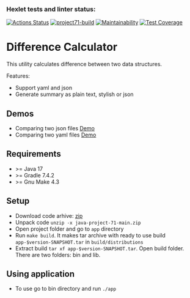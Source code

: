 ### Hexlet tests and linter status:
[![Actions Status](https://github.com/4l3xT4lk3r/java-project-71/workflows/hexlet-check/badge.svg)](https://github.com/4l3xT4lk3r/java-project-71/actions)
[![project71-build](https://github.com/4l3xT4lk3r/java-project-71/actions/workflows/project71-build.yml/badge.svg)](https://github.com/4l3xT4lk3r/java-project-71/actions)
[![Maintainability](https://api.codeclimate.com/v1/badges/07afe79972548da7b300/maintainability)](https://codeclimate.com/github/4l3xT4lk3r/java-project-71/maintainability)
[![Test Coverage](https://api.codeclimate.com/v1/badges/07afe79972548da7b300/test_coverage)](https://codeclimate.com/github/4l3xT4lk3r/java-project-71/test_coverage)  

# Difference Calculator

This utility calculates difference between two data structures.

Features:

- Support yaml and json
- Generate summary as plain text, stylish or json

## Demos

- Comparing two json files [Demo](https://asciinema.org/a/rxOkxJWfKzuzlabxqqxtETYMU)
- Comparing two yaml files [Demo](https://asciinema.org/a/Ytx3xM7JIncNnsFz5EAfTP6zm)

## Requirements

- &gt;= Java 17
- &gt;= Gradle 7.4.2
- &gt;= Gnu Make 4.3

## Setup

- Download code arhive: [zip](https://github.com/4l3xT4lk3r/java-project-71/archive/refs/heads/main.zip)
- Unpack code `unzip -x java-project-71-main.zip`
- Open project folder and go to `app` directory
- Run `make build`. It makes tar archive with ready to use build `app-$version-SNAPSHOT.tar` in `build/distributions`
- Extract build `tar xf app-$version-SNAPSHOT.tar`. Open build folder. There are two folders: bin and lib.

## Using application

- To use go to bin directory and run `./app`
